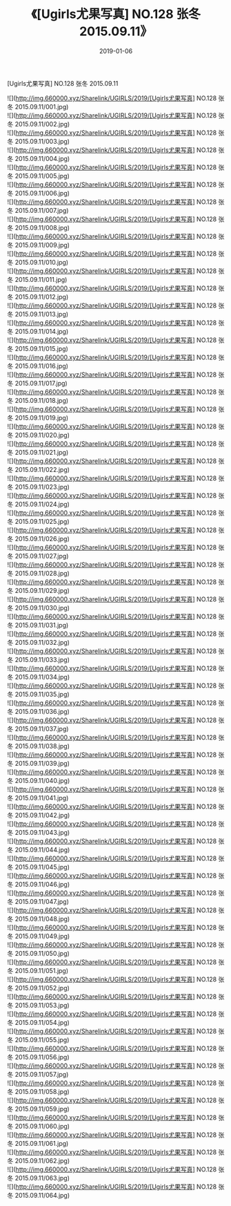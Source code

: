 ﻿---
layout: post
title:  《[Ugirls尤果写真] NO.128 张冬 2015.09.11》
date:   2019-01-06
img: http://img.660000.xyz/Sharelink/UGIRLS/2019/[Ugirls尤果写真] NO.128 张冬 2015.09.11/000.jpg
categories: [美女, 清纯, 唯美]
---

[Ugirls尤果写真] NO.128 张冬 2015.09.11

 ![](http://img.660000.xyz/Sharelink/UGIRLS/2019/[Ugirls尤果写真] NO.128 张冬 2015.09.11/001.jpg) <br>![](http://img.660000.xyz/Sharelink/UGIRLS/2019/[Ugirls尤果写真] NO.128 张冬 2015.09.11/002.jpg) <br>![](http://img.660000.xyz/Sharelink/UGIRLS/2019/[Ugirls尤果写真] NO.128 张冬 2015.09.11/003.jpg) <br>![](http://img.660000.xyz/Sharelink/UGIRLS/2019/[Ugirls尤果写真] NO.128 张冬 2015.09.11/004.jpg) <br>![](http://img.660000.xyz/Sharelink/UGIRLS/2019/[Ugirls尤果写真] NO.128 张冬 2015.09.11/005.jpg) <br>![](http://img.660000.xyz/Sharelink/UGIRLS/2019/[Ugirls尤果写真] NO.128 张冬 2015.09.11/006.jpg) <br>![](http://img.660000.xyz/Sharelink/UGIRLS/2019/[Ugirls尤果写真] NO.128 张冬 2015.09.11/007.jpg) <br>![](http://img.660000.xyz/Sharelink/UGIRLS/2019/[Ugirls尤果写真] NO.128 张冬 2015.09.11/008.jpg) <br>![](http://img.660000.xyz/Sharelink/UGIRLS/2019/[Ugirls尤果写真] NO.128 张冬 2015.09.11/009.jpg) <br>![](http://img.660000.xyz/Sharelink/UGIRLS/2019/[Ugirls尤果写真] NO.128 张冬 2015.09.11/010.jpg) <br>![](http://img.660000.xyz/Sharelink/UGIRLS/2019/[Ugirls尤果写真] NO.128 张冬 2015.09.11/011.jpg) <br>![](http://img.660000.xyz/Sharelink/UGIRLS/2019/[Ugirls尤果写真] NO.128 张冬 2015.09.11/012.jpg) <br>![](http://img.660000.xyz/Sharelink/UGIRLS/2019/[Ugirls尤果写真] NO.128 张冬 2015.09.11/013.jpg) <br>![](http://img.660000.xyz/Sharelink/UGIRLS/2019/[Ugirls尤果写真] NO.128 张冬 2015.09.11/014.jpg) <br>![](http://img.660000.xyz/Sharelink/UGIRLS/2019/[Ugirls尤果写真] NO.128 张冬 2015.09.11/015.jpg) <br>![](http://img.660000.xyz/Sharelink/UGIRLS/2019/[Ugirls尤果写真] NO.128 张冬 2015.09.11/016.jpg) <br>![](http://img.660000.xyz/Sharelink/UGIRLS/2019/[Ugirls尤果写真] NO.128 张冬 2015.09.11/017.jpg) <br>![](http://img.660000.xyz/Sharelink/UGIRLS/2019/[Ugirls尤果写真] NO.128 张冬 2015.09.11/018.jpg) <br>![](http://img.660000.xyz/Sharelink/UGIRLS/2019/[Ugirls尤果写真] NO.128 张冬 2015.09.11/019.jpg) <br>![](http://img.660000.xyz/Sharelink/UGIRLS/2019/[Ugirls尤果写真] NO.128 张冬 2015.09.11/020.jpg) <br>![](http://img.660000.xyz/Sharelink/UGIRLS/2019/[Ugirls尤果写真] NO.128 张冬 2015.09.11/021.jpg) <br>![](http://img.660000.xyz/Sharelink/UGIRLS/2019/[Ugirls尤果写真] NO.128 张冬 2015.09.11/022.jpg) <br>![](http://img.660000.xyz/Sharelink/UGIRLS/2019/[Ugirls尤果写真] NO.128 张冬 2015.09.11/023.jpg) <br>![](http://img.660000.xyz/Sharelink/UGIRLS/2019/[Ugirls尤果写真] NO.128 张冬 2015.09.11/024.jpg) <br>![](http://img.660000.xyz/Sharelink/UGIRLS/2019/[Ugirls尤果写真] NO.128 张冬 2015.09.11/025.jpg) <br>![](http://img.660000.xyz/Sharelink/UGIRLS/2019/[Ugirls尤果写真] NO.128 张冬 2015.09.11/026.jpg) <br>![](http://img.660000.xyz/Sharelink/UGIRLS/2019/[Ugirls尤果写真] NO.128 张冬 2015.09.11/027.jpg) <br>![](http://img.660000.xyz/Sharelink/UGIRLS/2019/[Ugirls尤果写真] NO.128 张冬 2015.09.11/028.jpg) <br>![](http://img.660000.xyz/Sharelink/UGIRLS/2019/[Ugirls尤果写真] NO.128 张冬 2015.09.11/029.jpg) <br>![](http://img.660000.xyz/Sharelink/UGIRLS/2019/[Ugirls尤果写真] NO.128 张冬 2015.09.11/030.jpg) <br>![](http://img.660000.xyz/Sharelink/UGIRLS/2019/[Ugirls尤果写真] NO.128 张冬 2015.09.11/031.jpg) <br>![](http://img.660000.xyz/Sharelink/UGIRLS/2019/[Ugirls尤果写真] NO.128 张冬 2015.09.11/032.jpg) <br>![](http://img.660000.xyz/Sharelink/UGIRLS/2019/[Ugirls尤果写真] NO.128 张冬 2015.09.11/033.jpg) <br>![](http://img.660000.xyz/Sharelink/UGIRLS/2019/[Ugirls尤果写真] NO.128 张冬 2015.09.11/034.jpg) <br>![](http://img.660000.xyz/Sharelink/UGIRLS/2019/[Ugirls尤果写真] NO.128 张冬 2015.09.11/035.jpg) <br>![](http://img.660000.xyz/Sharelink/UGIRLS/2019/[Ugirls尤果写真] NO.128 张冬 2015.09.11/036.jpg) <br>![](http://img.660000.xyz/Sharelink/UGIRLS/2019/[Ugirls尤果写真] NO.128 张冬 2015.09.11/037.jpg) <br>![](http://img.660000.xyz/Sharelink/UGIRLS/2019/[Ugirls尤果写真] NO.128 张冬 2015.09.11/038.jpg) <br>![](http://img.660000.xyz/Sharelink/UGIRLS/2019/[Ugirls尤果写真] NO.128 张冬 2015.09.11/039.jpg) <br>![](http://img.660000.xyz/Sharelink/UGIRLS/2019/[Ugirls尤果写真] NO.128 张冬 2015.09.11/040.jpg) <br>![](http://img.660000.xyz/Sharelink/UGIRLS/2019/[Ugirls尤果写真] NO.128 张冬 2015.09.11/041.jpg) <br>![](http://img.660000.xyz/Sharelink/UGIRLS/2019/[Ugirls尤果写真] NO.128 张冬 2015.09.11/042.jpg) <br>![](http://img.660000.xyz/Sharelink/UGIRLS/2019/[Ugirls尤果写真] NO.128 张冬 2015.09.11/043.jpg) <br>![](http://img.660000.xyz/Sharelink/UGIRLS/2019/[Ugirls尤果写真] NO.128 张冬 2015.09.11/044.jpg) <br>![](http://img.660000.xyz/Sharelink/UGIRLS/2019/[Ugirls尤果写真] NO.128 张冬 2015.09.11/045.jpg) <br>![](http://img.660000.xyz/Sharelink/UGIRLS/2019/[Ugirls尤果写真] NO.128 张冬 2015.09.11/046.jpg) <br>![](http://img.660000.xyz/Sharelink/UGIRLS/2019/[Ugirls尤果写真] NO.128 张冬 2015.09.11/047.jpg) <br>![](http://img.660000.xyz/Sharelink/UGIRLS/2019/[Ugirls尤果写真] NO.128 张冬 2015.09.11/048.jpg) <br>![](http://img.660000.xyz/Sharelink/UGIRLS/2019/[Ugirls尤果写真] NO.128 张冬 2015.09.11/049.jpg) <br>![](http://img.660000.xyz/Sharelink/UGIRLS/2019/[Ugirls尤果写真] NO.128 张冬 2015.09.11/050.jpg) <br>![](http://img.660000.xyz/Sharelink/UGIRLS/2019/[Ugirls尤果写真] NO.128 张冬 2015.09.11/051.jpg) <br>![](http://img.660000.xyz/Sharelink/UGIRLS/2019/[Ugirls尤果写真] NO.128 张冬 2015.09.11/052.jpg) <br>![](http://img.660000.xyz/Sharelink/UGIRLS/2019/[Ugirls尤果写真] NO.128 张冬 2015.09.11/053.jpg) <br>![](http://img.660000.xyz/Sharelink/UGIRLS/2019/[Ugirls尤果写真] NO.128 张冬 2015.09.11/054.jpg) <br>![](http://img.660000.xyz/Sharelink/UGIRLS/2019/[Ugirls尤果写真] NO.128 张冬 2015.09.11/055.jpg) <br>![](http://img.660000.xyz/Sharelink/UGIRLS/2019/[Ugirls尤果写真] NO.128 张冬 2015.09.11/056.jpg) <br>![](http://img.660000.xyz/Sharelink/UGIRLS/2019/[Ugirls尤果写真] NO.128 张冬 2015.09.11/057.jpg) <br>![](http://img.660000.xyz/Sharelink/UGIRLS/2019/[Ugirls尤果写真] NO.128 张冬 2015.09.11/058.jpg) <br>![](http://img.660000.xyz/Sharelink/UGIRLS/2019/[Ugirls尤果写真] NO.128 张冬 2015.09.11/059.jpg) <br>![](http://img.660000.xyz/Sharelink/UGIRLS/2019/[Ugirls尤果写真] NO.128 张冬 2015.09.11/060.jpg) <br>![](http://img.660000.xyz/Sharelink/UGIRLS/2019/[Ugirls尤果写真] NO.128 张冬 2015.09.11/061.jpg) <br>![](http://img.660000.xyz/Sharelink/UGIRLS/2019/[Ugirls尤果写真] NO.128 张冬 2015.09.11/062.jpg) <br>![](http://img.660000.xyz/Sharelink/UGIRLS/2019/[Ugirls尤果写真] NO.128 张冬 2015.09.11/063.jpg) <br>![](http://img.660000.xyz/Sharelink/UGIRLS/2019/[Ugirls尤果写真] NO.128 张冬 2015.09.11/064.jpg) <br>